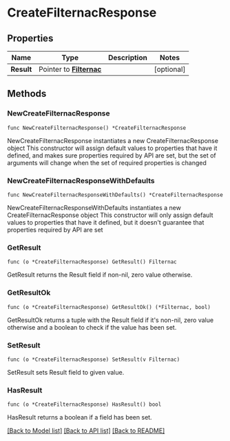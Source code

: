 # CreateFilternacResponse

## Properties

Name | Type | Description | Notes
------------ | ------------- | ------------- | -------------
**Result** | Pointer to [**Filternac**](Filternac.md) |  | [optional] 

## Methods

### NewCreateFilternacResponse

`func NewCreateFilternacResponse() *CreateFilternacResponse`

NewCreateFilternacResponse instantiates a new CreateFilternacResponse object
This constructor will assign default values to properties that have it defined,
and makes sure properties required by API are set, but the set of arguments
will change when the set of required properties is changed

### NewCreateFilternacResponseWithDefaults

`func NewCreateFilternacResponseWithDefaults() *CreateFilternacResponse`

NewCreateFilternacResponseWithDefaults instantiates a new CreateFilternacResponse object
This constructor will only assign default values to properties that have it defined,
but it doesn't guarantee that properties required by API are set

### GetResult

`func (o *CreateFilternacResponse) GetResult() Filternac`

GetResult returns the Result field if non-nil, zero value otherwise.

### GetResultOk

`func (o *CreateFilternacResponse) GetResultOk() (*Filternac, bool)`

GetResultOk returns a tuple with the Result field if it's non-nil, zero value otherwise
and a boolean to check if the value has been set.

### SetResult

`func (o *CreateFilternacResponse) SetResult(v Filternac)`

SetResult sets Result field to given value.

### HasResult

`func (o *CreateFilternacResponse) HasResult() bool`

HasResult returns a boolean if a field has been set.


[[Back to Model list]](../README.md#documentation-for-models) [[Back to API list]](../README.md#documentation-for-api-endpoints) [[Back to README]](../README.md)


